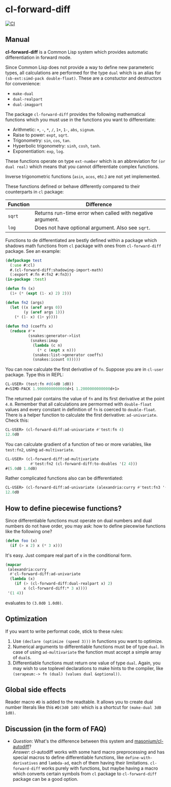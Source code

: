 # cl-forward-diff
[![CI](https://github.com/shamazmazum/cl-forward-diff/actions/workflows/test.yml/badge.svg)](https://github.com/shamazmazum/cl-forward-diff/actions/workflows/test.yml)


## Manual
**cl-forward-diff** is a Common Lisp system which provides automatic
differentiation in forward mode.

Since Common Lisp does not provide a way to define new parameteric types, all
calculations are performed for the type `dual` which is an alias for
`(sb-ext:simd-pack double-float)`. These are a constuctor and destructors for
convenience:

* `make-dual`
* `dual-realpart`
* `dual-imagpart`

The package `cl-forward-diff` provides the following mathematical functions
which you must use in the functions you want to differentiate:

* Arithmetic: `+`, `-`, `*`, `/`, `1+`, `1-`, `abs`, `signum`.
* Raise to power: `expt`, `sqrt`.
* Trigonometry: `sin`, `cos`, `tan`.
* Hyperbolic trigonometry: `sinh`, `cosh`, `tanh`.
* Exponentiation: `exp`, `log`.

These functions operate on type `ext-number` which is an abbreviation for
`(or dual real)` which means that you cannot differentiate complex functions.

Inverse trigonometric functions (`asin`, `acos`, etc.) are not yet implemented.

These functions defined or behave differently compared to their counterparts in
`cl` package:

| Function   | Difference                                                  |
|------------|-------------------------------------------------------------|
| `sqrt`     | Returns run-time error when called with negative argument.  |
| `log`      | Does not have optional argument. Also see `sqrt`.           |

Functions to de differentiated are bestly defined within a package which shadows
math functions from `cl` package with ones from `cl-forward-diff` package. See
an example:

``` lisp
(defpackage test
  (:use #:cl)
  #.(cl-forward-diff:shadowing-import-math)
  (:export #:fn #:fn2 #:fn3))
(in-package :test)

(defun fn (x)
  (1+ (* (expt (1- x) 2) 2)))

(defun fn2 (args)
  (let ((x (aref args 0))
        (y (aref args 1)))
    (* (1- x) (1+ y))))
    
(defun fn3 (coeffs x)
  (reduce #'+
          (snakes:generator->list
           (snakes:imap
            (lambda (c n)
              (* c (expt x n)))
            (snakes:list->generator coeffs)
            (snakes:icount 0)))))
```

You can now calculate the first derivative of `fn`. Suppose you are in `cl-user`
package. Type this in REPL:

``` lisp
CL-USER> (test:fn #d(4d0 1d0))
#<SIMD-PACK 1.9000000000000d+1 1.2000000000000d+1>
```

The returned pair contains the value of `fn` and its first derivative at the
point `4.0`. Remember that all calculations are permormed with `double-float`
values and every constant in definition of `fn` is coerced to `double-float`.
There is a helper function to calculate the first derivative:
`ad-univariate`. Check this:

``` lisp
CL-USER> (cl-forward-diff:ad-univariate #'test:fn 4)
12.0d0
```

You can calculate gradient of a function of two or more variables, like
`test:fn2`, using `ad-multivariate`.

``` lisp
CL-USER> (cl-forward-diff:ad-multivariate
           #'test:fn2 (cl-forward-diff:to-doubles '(2 4)))
#(5.0d0 1.0d0)
```

Rather complicated functions also can be differentiated:

``` lisp
CL-USER> (cl-forward-diff:ad-univariate (alexandria:curry #'test:fn3 '(1 2 1)) 5)
12.0d0
```

## How to define piecewise functions?

Since differentiable functions must operate on dual numbers and dual numbers
do not have order, you may ask: how to define piecewise functions like the
following one?

``` lisp
(defun foo (x)
  (if (> x 2) x (* 3 x)))
```

It's easy. Just compare real part of x in the conditional form.

``` lisp
(mapcar
 (alexandria:curry
  #'cl-forward-diff:ad-univariate
  (lambda (x)
    (if (> (cl-forward-diff:dual-realpart x) 2)
        x (cl-forward-diff:* 3 x))))
 '(1 4))
```

evaluates to `(3.0d0 1.0d0)`.

## Optimization

If you want to write performat code, stick to these rules:

1. Use `(declare (optimize (speed 3)))` in functions you want to optimize.
2. Numerical arguments to differentiable functions must be of type `dual`. In
   case of using `ad-multivariate` the function must accept a simple array of
   `dual`s.
3. Differentiable functions must return one value of type `dual`. Again, you may
   wish to use toplevel declarations to make hints to the compiler, like
   `(serapeum:-> fn (dual) (values dual &optional))`.

## Global side effects
Reader macro `#D` is added to the readtable. It allows you to create dual number
literals like this `#D(3d0 1d0)` which is a shortcut for `(make-dual 3d0 1d0)`.

## Discussion (in the form of FAQ)

* *Question*: What's the difference between this system and
  [masonium/cl-autodiff](https://github.com/masonium/cl-autodiff)?  
  *Answer*: cl-autodiff works with some hard macro preprocessing and has special
  macros to define differentiable functions, like `define-with-derivatives` and
  `lambda-ad`, each of them having their limitations. `cl-forward-diff` works
  purely with functions, but maybe having a macro which converts certain symbols
  from `cl` package to `cl-forward-diff` package can be a good option.
